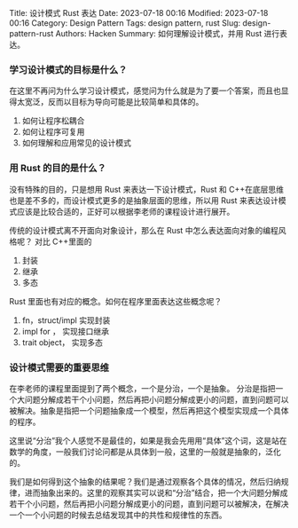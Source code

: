 Title: 设计模式 Rust 表达
Date: 2023-07-18 00:16
Modified: 2023-07-18 00:16
Category: Design Pattern
Tags: design pattern, rust
Slug: design-pattern-rust
Authors: Hacken
Summary: 如何理解设计模式，并用 Rust 进行表达。

### 学习设计模式的目标是什么？

在这里不再问为什么学习设计模式，感觉问为什么就是为了要一个答案，而且也显得太宽泛，反而以目标为导向可能是比较简单和具体的。

1. 如何让程序松耦合
2. 如何让程序可复用
3. 如何理解和应用常见的设计模式

### 用 Rust 的目的是什么？

没有特殊的目的，只是想用 Rust 来表达一下设计模式，Rust 和 C++在底层思维也是差不多的，而设计模式更多的是抽象层面的思维，所以用 Rust 来表达设计模式应该是比较合适的，正好可以根据李老师的课程设计进行展开。

传统的设计模式离不开面向对象设计，那么在 Rust 中怎么表达面向对象的编程风格呢？
对比 C++里面的

1. 封装
2. 继承
3. 多态

Rust 里面也有对应的概念。如何在程序里面表达这些概念呢？

1. fn，struct/impl 实现封装
2. impl <trait> for <struct>， 实现接口继承
3. trait object， 实现多态

### 设计模式需要的重要思维

在李老师的课程里面提到了两个概念，一个是分治，一个是抽象。
分治是指把一个大问题分解成若干个小问题，然后再把小问题分解成更小的问题，直到问题可以被解决。抽象是指把一个问题抽象成一个模型，然后再把这个模型实现成一个具体的程序。

这里说“分治”我个人感觉不是最佳的，如果是我会先用用“具体”这个词，这是站在数学的角度，一般我们讨论问都是从具体到一般，这里的一般就是抽象的，泛化的。

我们是如何得到这个抽象的结果呢？我们是通过观察各个具体的情况，然后归纳规律，进而抽象出来的。这里的观察其实可以说和“分治”结合，把一个大问题分解成若干个小问题，然后再把小问题分解成更小的问题，直到问题可以被解决，在解决一个一个小问题的时候去总结发现其中的共性和规律性的东西。
